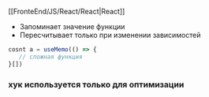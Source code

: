 [[FronteEnd/JS/React/React|React]]

- Запоминает значение функции
- Пересчитывает только при изменении зависимостей
```jsx
cosnt a = useMemo(() => {
   // сложная функция
}[])
```
### хук используется только для оптимизации



